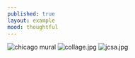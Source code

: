 ```yaml
---
published: true
layout: example
mood: thoughtful
---
```

![chicago mural]({{site.baseurl}}/_posts/lssa.jpg)
![collage.jpg]({{site.baseurl}}/_posts/collage.jpg)
![jcsa.jpg]({{site.baseurl}}/_posts/jcsa.jpg)

